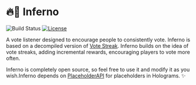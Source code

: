 # 🔥🧯 Inferno
![Build Status](https://github.com/firestartermc/inferno/workflows/Java%20CI/badge.svg)
[![License](https://img.shields.io/badge/license-MIT-brightgreen.svg)](https://github.com/firestartermc/inferno/blob/master/LICENSE)

A vote listener designed to encourage people to consistently vote. Inferno is based on a decompiled version of [Vote Streak](https://www.spigotmc.org/resources/vote-streak.58753/). Inferno builds on the idea of vote streaks, adding incremental rewards, encouraging players to vote more often. 

Inferno is completely open source, so feel free to use it and modify it as you wish.Inferno depends on [PlaceholderAPI](https://www.spigotmc.org/resources/placeholderapi.6245/) for placeholders in Holograms. ✨
